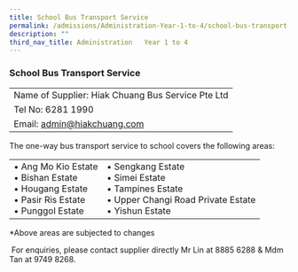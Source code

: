 ```yaml
---
title: School Bus Transport Service
permalink: /admissions/Administration-Year-1-to-4/school-bus-transport-service/
description: ""
third_nav_title: Administration   Year 1 to 4
---
```

### School Bus Transport Service

|  |
|---|
| Name of Supplier: Hiak Chuang Bus Service Pte Ltd |
| Tel No: 6281 1990  |
| Email: admin@hiakchuang.com |

The one-way bus transport service to school covers the following areas:

|  |  |
|---|---|
| • Ang Mo Kio Estate<br>• Bishan Estate<br>• Hougang Estate<br>• Pasir Ris Estate<br>• Punggol Estate | • Sengkang Estate<br>• Simei Estate<br>• Tampines Estate<br>• Upper Changi Road Private Estate<br>• Yishun Estate |

\*Above areas are subjected to changes


 For enquiries, please contact supplier directly Mr Lin at 8885 6288 & Mdm Tan at 9749 8268.